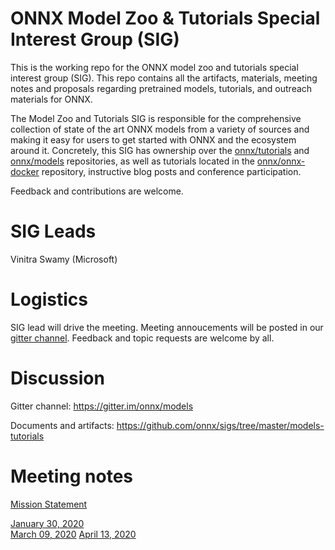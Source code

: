 # ONNX Model Zoo & Tutorials Special Interest Group (SIG)

This is the working repo for the ONNX model zoo and tutorials special interest group (SIG). This repo contains all the artifacts, materials, meeting notes and proposals regarding pretrained models, tutorials, and outreach materials for ONNX. 

The Model Zoo and Tutorials SIG is responsible for the comprehensive collection of state of the art ONNX models from a variety of sources and making it easy for users to get started with ONNX and the ecosystem around it. Concretely, this SIG has ownership over the [onnx/tutorials](https://github.com/onnx/tutorials) and [onnx/models](https://github.com/onnx/models) repositories, as well as tutorials located in the [onnx/onnx-docker](https://github.com/onnx/onnx-docker) repository, instructive blog posts and conference participation. 

Feedback and contributions are welcome.

# SIG Leads
Vinitra Swamy (Microsoft)

# Logistics
SIG lead will drive the meeting. Meeting annoucements will be posted in our [gitter channel](https://gitter.im/onnx/models).
Feedback and topic requests are welcome by all.

# Discussion
Gitter channel: https://gitter.im/onnx/models 

Documents and artifacts: https://github.com/onnx/sigs/tree/master/models-tutorials

# Meeting notes
[Mission Statement](docs/MissionStatement.md)

[January 30, 2020](meetings/001-20200130.md)  
[March 09, 2020](meetings/002-20200309.md)
[April 13, 2020](meetings/003-20200413.md)
